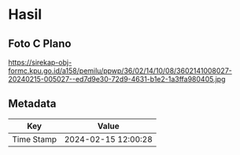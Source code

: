 # Hasil

## Foto C Plano

https://sirekap-obj-formc.kpu.go.id/a158/pemilu/ppwp/36/02/14/10/08/3602141008027-20240215-005027--ed7d9e30-72d9-4631-b1e2-1a3ffa980405.jpg


## Metadata

| Key        | Value               |
| ---------- | ------------------- |
| Time Stamp | 2024-02-15 12:00:28 |



